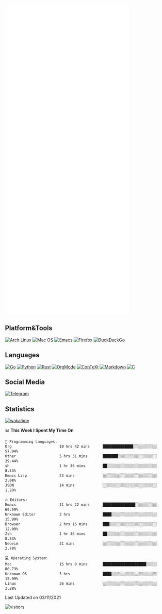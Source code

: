 ![Metrics](https://github.com/SteamedFish/SteamedFish/blob/master/github-metrics.svg)

## Platform&Tools

[![Arch Linux](https://img.shields.io/badge/ArchLinux-1793D1?logo=arch-linux&logoColor=fff&style=flat-square)](https://archlinux.org/)
[![Mac OS](https://img.shields.io/badge/MacOS-000000?style=flat-square&logo=macos&logoColor=F0F0F0)](https://www.apple.com/macos/)
[![Emacs](https://img.shields.io/badge/Emacs-%237F5AB6.svg?&style=flat-square&logo=gnu-emacs&logoColor=white)](https://www.gnu.org/software/emacs/)
[![Firefox](https://img.shields.io/badge/Firefox-FF7139?style=flat-square&logo=Firefox-Browser&logoColor=white)](https://firefox.com/)
[![DuckDuckGo](https://img.shields.io/badge/DuckDuckGo-DE5833?style=flat-square&logo=DuckDuckGo&logoColor=white)](https://duckduckgo.com/)

## Languages

[![Go](https://img.shields.io/badge/Golang-%2300ADD8.svg?style=flat-square&logo=go&logoColor=white)](https://golang.org/)
[![Python](https://img.shields.io/badge/Python-3670A0?style=flat-square&logo=python&logoColor=ffdd54)](https://www.python.org/)
[![Rust](https://img.shields.io/badge/Rust-%23000000.svg?style=flat-square&logo=rust&logoColor=white)](https://www.rust-lang.org/)
[![OrgMode](https://img.shields.io/badge/OrgMode-%23000000.svg?style=flat-square&logo=org&logoColor=white)](https://orgmode.org/)
[![ConTeXt](https://img.shields.io/badge/ConTeXt-%23008080.svg?style=flat-square&logo=latex&logoColor=white)](https://contextgarden.net/)
[![Markdown](https://img.shields.io/badge/MarkDown-%23000000.svg?style=flat-square&logo=markdown&logoColor=white)](https://daringfireball.net/projects/markdown/)
[![C](https://img.shields.io/badge/C-%2300599C.svg?style=flat-square&logo=c&logoColor=white)](https://www.iso.org/standard/74528.html)

## Social Media

[![Telegram](https://img.shields.io/badge/SteamedFish-2CA5E0?style=social&logo=telegram&logoColor=white)](https://t.me/SteamedFish)

## Statistics
[![wakatime](https://wakatime.com/badge/user/168280d6-fcf2-4b4f-ad3a-dc4612f35b38.svg)](https://wakatime.com/@168280d6-fcf2-4b4f-ad3a-dc4612f35b38)

<!--START_SECTION:waka-->
📊 **This Week I Spent My Time On** 

```text
💬 Programming Languages: 
Org                      10 hrs 42 mins      ██████████████░░░░░░░░░░░   57.04% 
Other                    5 hrs 31 mins       ███████░░░░░░░░░░░░░░░░░░   29.44% 
sh                       1 hr 36 mins        ██░░░░░░░░░░░░░░░░░░░░░░░   8.53% 
Emacs Lisp               23 mins             ░░░░░░░░░░░░░░░░░░░░░░░░░   2.08% 
JSON                     14 mins             ░░░░░░░░░░░░░░░░░░░░░░░░░   1.28%

🔥 Editors: 
Emacs                    11 hrs 22 mins      ███████████████░░░░░░░░░░   60.59% 
Unknown Editor           3 hrs               ████░░░░░░░░░░░░░░░░░░░░░   15.99% 
Browser                  2 hrs 16 mins       ███░░░░░░░░░░░░░░░░░░░░░░   12.09% 
Zsh                      1 hr 36 mins        ██░░░░░░░░░░░░░░░░░░░░░░░   8.53% 
Neovim                   31 mins             ░░░░░░░░░░░░░░░░░░░░░░░░░   2.78%

💻 Operating System: 
Mac                      15 hrs 8 mins       ████████████████████░░░░░   80.73% 
Unknown OS               3 hrs               ████░░░░░░░░░░░░░░░░░░░░░   15.99% 
Linux                    36 mins             ░░░░░░░░░░░░░░░░░░░░░░░░░   3.28%

```


 Last Updated on 03/11/2021
<!--END_SECTION:waka-->

![visitors](https://visitor-badge.laobi.icu/badge?page_id=SteamedFish.SteamedFish)
